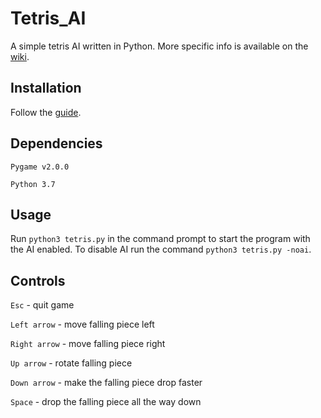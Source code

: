 # Tetris_AI
A simple tetris AI written in Python. More specific info is available on the [wiki](https://github.com/pebblS/Tetris_AI/wiki).

## Installation
Follow the [guide](https://github.com/pebblS/Tetris_AI/wiki/Installation).

## Dependencies
`Pygame v2.0.0`

`Python 3.7`

## Usage
Run `python3 tetris.py` in the command prompt to start the program with the AI enabled. To disable AI run the command `python3 tetris.py -noai`.

## Controls
`Esc` - quit game

`Left arrow` - move falling piece left

`Right arrow` - move falling piece right

`Up arrow` - rotate falling piece

`Down arrow` - make the falling piece drop faster

`Space` - drop the falling piece all the way down
